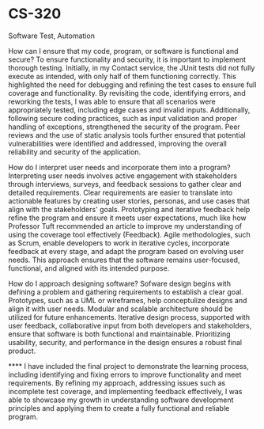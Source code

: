 # CS-320
Software Test, Automation


How can I ensure that my code, program, or software is functional and secure?
  To ensure functionality and security, it is important to implement thorough testing. Initially, in my Contact service, the JUnit tests did not fully execute as intended, with only half of them functioning correctly. This highlighted the need for debugging and refining the test cases to ensure full coverage and functionality. By revisiting the code, identifying errors, and reworking the tests, I was able to ensure that all scenarios were appropriately tested, including edge cases and invalid inputs. Additionally, following secure coding practices, such as input validation and proper handling of exceptions, strengthened the security of the program. Peer reviews and the use of static analysis tools further ensured that potential vulnerabilities were identified and addressed, improving the overall reliability and security of the application.

How do I interpret user needs and incorporate them into a program?
  Interpreting user needs involves active engagement with stakeholders through interviews, surveys, and feedback sessions to gather clear and detailed requirements. Clear requirements are easier to translate into actionable features by creating user stories, personas, and use cases that align with the stakeholders' goals. Prototyping and iterative feedback help refine the program and ensure it meets user expectations, much like how Professor Tuft recommended an article to improve my understanding of using the coverage tool effectively (Feedback). Agile methodologies, such as Scrum, enable developers to work in iterative cycles, incorporate feedback at every stage, and adapt the program based on evolving user needs. This approach ensures that the software remains user-focused, functional, and aligned with its intended purpose.

How do I approach designing software?
  Sofware design begins with defining a problem and gathering requirements to establish a clear goal. Prototypes, such as a UML or wireframes, help conceptulize designs and align it with user needs. Modular and scalable architecture should be utilized for future enhancements. Iterative design process, supported with user feedback, collaborative input from both developers and stakeholders, ensure that software is both functional and maintainable. Prioritizing usability, security, and performance in the design ensures a robust final product.


**** I have included the final project to demonstrate the learning process, including identifying and fixing errors to improve functionality and meet requirements. By refining my approach, addressing issues such as incomplete test coverage, and implementing feedback effectively, I was able to showcase my growth in understanding software development principles and applying them to create a fully functional and reliable program.
